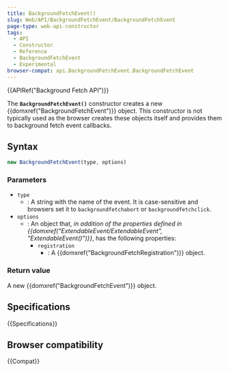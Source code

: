 ```yaml
---
title: BackgroundFetchEvent()
slug: Web/API/BackgroundFetchEvent/BackgroundFetchEvent
page-type: web-api-constructor
tags:
  - API
  - Constructor
  - Reference
  - BackgroundFetchEvent
  - Experimental
browser-compat: api.BackgroundFetchEvent.BackgroundFetchEvent
---
```

{{APIRef("Background Fetch API")}}

The **`BackgroundFetchEvent()`** constructor creates a new {{domxref("BackgroundFetchEvent")}} object. This constructor is not typically used as the browser creates these objects itself and provides them to background fetch event callbacks.

## Syntax

```js
new BackgroundFetchEvent(type, options)
```

### Parameters

- `type`
  - : A string with the name of the event.
    It is case-sensitive and browsers set it to `backgroundfetchabort` or `backgroundfetchclick`.
- `options`
  - : An object that, _in addition of the properties defined in {{domxref("ExtendableEvent/ExtendableEvent", "ExtendableEvent()")}}_, has the following properties:
    - `registration`
      - : A {{domxref("BackgroundFetchRegistration")}} object.

### Return value

A new {{domxref("BackgroundFetchEvent")}} object.

## Specifications

{{Specifications}}

## Browser compatibility

{{Compat}}

